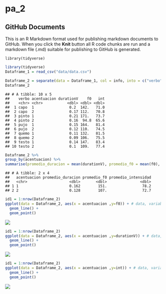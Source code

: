 pa\_2
================

## GitHub Documents

This is an R Markdown format used for publishing markdown documents to
GitHub. When you click the **Knit** button all R code chunks are run and
a markdown file (.md) suitable for publishing to GitHub is generated.

`library(tidyverse)`

``` r
library(tidyverse)
Dataframe_1 = read_csv("data/data.csv")
```

``` r
Dataframe_2 = separate(data = Dataframe_1, col = info, into = c("verbo", "acentuacion"), sep = "_") 
Dataframe_2
```

    ## # A tibble: 10 x 5
    ##    verbo acentuacion durationV    f0   int
    ##    <chr> <chr>           <dbl> <dbl> <dbl>
    ##  1 capo  1                0.2  142.   71.0
    ##  2 capo  2                0.17 112.   70.8
    ##  3 pinto 1                0.21 171.   73.7
    ##  4 pinto 2                0.16  94.8  65.6
    ##  5 pujo  1                0.15 164.   81.4
    ##  6 pujo  2                0.12 110.   74.5
    ##  7 quemo 1                0.11 132.   81.5
    ##  8 quemo 2                0.09 106.   75.5
    ##  9 testo 1                0.14 147.   83.4
    ## 10 testo 2                0.1  109.   77.4

``` r
Dataframe_2 %>%
group_by(acentuacion) %>%
summarise(promedio_duracion = mean(durationV), promedio_f0 = mean(f0), promedio_intensidad = mean(int)) 
```

    ## # A tibble: 2 x 4
    ##   acentuacion promedio_duracion promedio_f0 promedio_intensidad
    ##   <chr>                   <dbl>       <dbl>               <dbl>
    ## 1 1                       0.162        151.                78.2
    ## 2 2                       0.128        107.                72.7

``` r
id1 = 1:nrow(Dataframe_2)
ggplot(data = Dataframe_2, aes(x = acentuacion ,y=f0)) + # data, variables, tipo de grafico 
  geom_line() +
  geom_point()
```

![](README_files/figure-gfm/unnamed-chunk-4-1.png)<!-- -->

``` r
id1 = 1:nrow(Dataframe_2)
ggplot(data = Dataframe_2, aes(x = acentuacion ,y=durationV)) + # data, variables, tipo de grafico
  geom_line() +
  geom_point()  
```

![](README_files/figure-gfm/unnamed-chunk-5-1.png)<!-- -->

``` r
id1 = 1:nrow(Dataframe_2)
ggplot(data = Dataframe_2, aes(x = acentuacion ,y=int)) + # data, variables, tipo de grafico
  geom_line() +
  geom_point() 
```

![](README_files/figure-gfm/unnamed-chunk-6-1.png)<!-- -->
